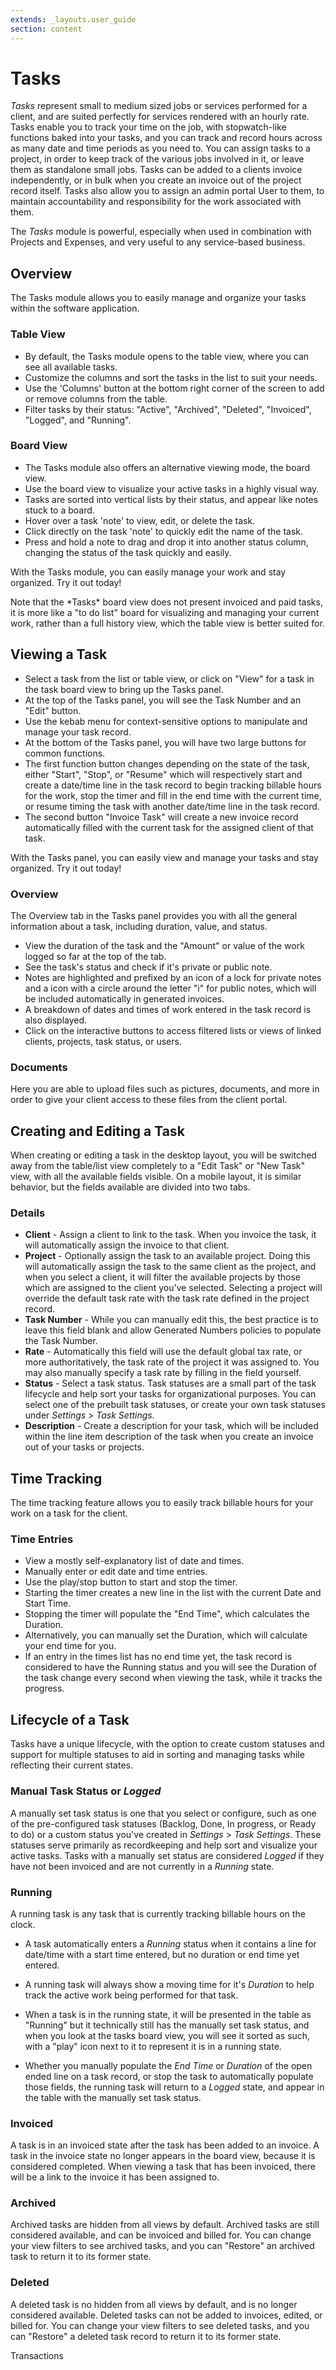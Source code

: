 ```yaml
---
extends: _layouts.user_guide
section: content
---
```


# Tasks

*Tasks* represent small to medium sized jobs or services performed for a client, and are suited perfectly for services rendered with an hourly rate. Tasks enable you to track your time on the job, with stopwatch-like functions baked into your tasks, and you can track and record hours across as many date and time periods as you need to. You can assign tasks to a project, in order to keep track of the various jobs involved in it, or leave them as standalone small jobs. Tasks can be added to a clients invoice independently, or in bulk when you create an invoice out of the project record itself. Tasks also allow you to assign an admin portal User to them, to maintain accountability and responsibility for the work associated with them.

The *Tasks* module is powerful, especially when used in combination with Projects and Expenses, and very useful to any service-based business.

## Overview

The Tasks module allows you to easily manage and organize your tasks within the software application. 

### Table View

- By default, the Tasks module opens to the table view, where you can see all available tasks. 
- Customize the columns and sort the tasks in the list to suit your needs.
- Use the 'Columns' button at the bottom right corner of the screen to add or remove columns from the table.
- Filter tasks by their status: "Active", "Archived", "Deleted", "Invoiced", "Logged", and "Running".

### Board View

- The Tasks module also offers an alternative viewing mode, the board view.
- Use the board view to visualize your active tasks in a highly visual way.
- Tasks are sorted into vertical lists by their status, and appear like notes stuck to a board.
- Hover over a task 'note' to view, edit, or delete the task.
- Click directly on the task 'note' to quickly edit the name of the task.
- Press and hold a note to drag and drop it into another status column, changing the status of the task quickly and easily.

With the Tasks module, you can easily manage your work and stay organized. Try it out today!

<x-warning>
Note that the *Tasks* board view does not present invoiced and paid tasks, it is more like a "to do list" board for visualizing and managing your current work, rather than a full history view, which the table view is better suited for.
</x-warning>

## Viewing a Task

- Select a task from the list or table view, or click on "View" for a task in the task board view to bring up the Tasks panel.
- At the top of the Tasks panel, you will see the Task Number and an "Edit" button.
- Use the kebab menu for context-sensitive options to manipulate and manage your task record.
- At the bottom of the Tasks panel, you will have two large buttons for common functions.
- The first function button changes depending on the state of the task, either "Start", "Stop", or "Resume" which will respectively start and create a date/time line in the task record to begin tracking billable hours for the work, stop the timer and fill in the end time with the current time, or resume timing the task with another date/time line in the task record.
- The second button "Invoice Task" will create a new invoice record automatically filled with the current task for the assigned client of that task.

With the Tasks panel, you can easily view and manage your tasks and stay organized. Try it out today!

### Overview

The Overview tab in the Tasks panel provides you with all the general information about a task, including duration, value, and status.

- View the duration of the task and the "Amount" or value of the work logged so far at the top of the tab.
- See the task's status and check if it's private or public note.
- Notes are highlighted and prefixed by an icon of a lock for private notes and a icon with a circle around the letter "i" for public notes, which will be included automatically in generated invoices.
- A breakdown of dates and times of work entered in the task record is also displayed.
- Click on the interactive buttons to access filtered lists or views of linked clients, projects, task status, or users.

### Documents

Here you are able to upload files such as pictures, documents, and more in order to give your client access to these files from the client portal.

## Creating and Editing a Task

When creating or editing a task in the desktop layout, you will be switched away from the table/list view completely to a "Edit Task" or "New Task" view, with all the available fields visible.  On a mobile layout, it is similar behavior, but the fields available are divided into two tabs.

### Details

* **Client** - Assign a client to link to the task.  When you invoice the task, it will automatically assign the invoice to that client.
* **Project** - Optionally assign the task to an available project.  Doing this will automatically assign the task to the same client as the project, and when you select a client, it will filter the available projects by those which are assigned to the client you've selected.  Selecting a project will override the default task rate with the task rate defined in the project record.  
* **Task Number** - While you can manually edit this, the best practice is to leave this field blank and allow Generated Numbers policies to populate the Task Number.
* **Rate** - Automatically this field will use the default global tax rate, or more authoritatively, the task rate of the project it was assigned to.  You may also manually specify a task rate by filling in the field yourself.
* **Status** - Select a task status.  Task statuses are a small part of the task lifecycle and help sort your tasks for organizational purposes.  You can select one of the prebuilt task statuses, or create your own task statuses under *Settings* > *Task Settings*.
* **Description** - Create a description for your task, which will be included within the line item description of the task when you create an invoice out of your tasks or projects.

## Time Tracking

The time tracking feature allows you to easily track billable hours for your work on a task for the client. 

### Time Entries

- View a mostly self-explanatory list of date and times.
- Manually enter or edit date and time entries.
- Use the play/stop button to start and stop the timer.
- Starting the timer creates a new line in the list with the current Date and Start Time.
- Stopping the timer will populate the "End Time", which calculates the Duration.
- Alternatively, you can manually set the Duration, which will calculate your end time for you.
- If an entry in the times list has no end time yet, the task record is considered to have the Running status and you will see the Duration of the task change every second when viewing the task, while it tracks the progress.

## Lifecycle of a Task

Tasks have a unique lifecycle, with the option to create custom statuses and support for multiple statuses to aid in sorting and managing tasks while reflecting their current states.

### Manual Task Status or *Logged*

A manually set task status is one that you select or configure, such as one of the pre-configured task statuses (Backlog, Done, In progress, or Ready to do) or a custom status you've created in *Settings* > *Task Settings*. These statuses serve primarily as recordkeeping and help sort and visualize your active tasks. Tasks with a manually set status are considered *Logged* if they have not been invoiced and are not currently in a *Running* state.

### Running

A running task is any task that is currently tracking billable hours on the clock.  

* A task automatically enters a *Running* status when it contains a line for date/time with a start time entered, but no duration or end time yet entered.  

* A running task will always show a moving time for it's *Duration* to help track the active work being performed for that task.  
* When a task is in the running state, it will be presented in the table as "Running" but it technically still has the manually set task status, and when you look at the tasks board view, you will see it sorted as such, with a "play" icon next to it to represent it is in a running state.  
* Whether you manually populate the *End Time* or *Duration* of the open ended line on a task record, or stop the task to automatically populate those fields, the running task will return to a *Logged* state, and appear in the table with the manually set task status.  

### Invoiced

A task is in an invoiced state after the task has been added to an invoice.  A task in the invoice state no longer appears in the board view, because it is considered completed.  When viewing a task that has been invoiced, there will be a link to the invoice it has been assigned to.

### Archived

Archived tasks are hidden from all views by default.  Archived tasks are still considered available, and can be invoiced and billed for.  You can change your view filters to see archived tasks, and you can "Restore" an archived task to return it to its former state.

### Deleted

A deleted task is no hidden from all views by default, and is no longer considered available.  Deleted tasks can not be added to invoices, edited, or billed for.  You can change your view filters to see deleted tasks, and you can "Restore" a deleted task record to return it to its former state.

<x-next url=/docs/transactions>Transactions</x-next>